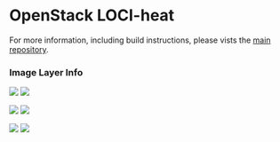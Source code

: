 # OpenStack LOCI-heat

For more information, including build instructions, please vists the [main repository](https://github.com/openstack/loci).

### Image Layer Info
[![](https://images.microbadger.com/badges/version/yaodu/heat:latest.svg)](https://microbadger.com/images/yaodu/heat:latest "yaodu/heat:latest") [![](https://images.microbadger.com/badges/image/yaodu/heat:latest.svg)](https://microbadger.com/images/yaodu/heat:latest "yaodu/heat:latest")

[![](https://images.microbadger.com/badges/version/yaodu/heat:ubuntu.svg)](https://microbadger.com/images/yaodu/heat:ubuntu "yaodu/heat:ubuntu") [![](https://images.microbadger.com/badges/image/yaodu/heat:ubuntu.svg)](https://microbadger.com/images/yaodu/heat:ubuntu "yaodu/heat:ubuntu")

[![](https://images.microbadger.com/badges/version/yaodu/heat:centos.svg)](https://microbadger.com/images/yaodu/heat:centos "yaodu/heat:centos") [![](https://images.microbadger.com/badges/image/yaodu/heat:centos.svg)](https://microbadger.com/images/yaodu/heat:centos "yaodu/heat:centos")
